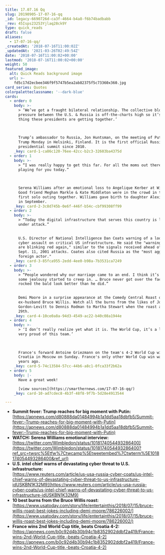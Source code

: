 ```yaml
---
title: 17.07.16 Qq
slug: 20190905-17-07-16-qq
_id: legacy-6690726d-ca3f-4664-b4a8-f6b74badbabb
_rev: 45Isps23253Yjlaq28ck9Y
type: quick_reads
draft: false
aliases:
  - 17-07-16-qq/
_createdAt: '2018-07-16T11:00:02Z'
_updatedAt: '2021-03-26T02:49:54Z'
date: '2018-07-16T11:00:02+00:00'
lastmod: '2018-07-16T11:00:02+00:00'
weight: 50
featured_image:
  alt: Quick Reads background image
  url: >-
    fd5c17d2ecbee346f9f5747b5ea2ab82375f5c73360x360.jpg
card_series: Quotes
colorpaletteclassname: '--dark-blue'
cards:
  - order: 0
    body: >-
      > ‘We’ve got a fraught bilateral relationship. The collective blood
      pressure between the U.S. & Russia is off-the-charts high so it’s a good
      thing these presidents are getting together.’  
        
        
        
      Trump’s ambassador to Russia, Jon Huntsman, on the meeting of Putin &
      Trump Monday in Helsinki, Finland. It is the first official Russian-U.S.
      presidential summit since 2010.
    _key: card-1-ca86c120-76ee-42cc-b2c3-32603ba4375d
  - order: 1
    body: >-
      > “I was really happy to get this far. For all the moms out there, I was
      playing for you today.”  
        
        
        
      Serena Williams after an emotional loss to Angelique Kerber at Wimbledon.
      Good friend Meghan Markle & Kate Middleton were in the crowd in their
      first solo outing together. Williams gave birth to daughter Alexis Olympia
      in September.
    _key: card-2-3c8d745b-0e6f-446f-b54c-cbf99308ff99
  - order: 2
    body: >-
      > “Today the digital infrastructure that serves this country is literally
      under attack.”  
        
        
      U.S. Director of National Intelligence Dan Coats warning of a looming
      cyber assault on critical US infrastructure. He said the "warning lights
      are blinking red again," similar to the signals received ahead of the
      Sept. 11, 2001 attacks. Coates also cited Russia as the "most aggressive
      foreign actor."
    _key: card-3-85fca955-2edd-4ee0-b98a-7b3531ca7249
  - order: 3
    body: >-
      > “People wondered why our marriage came to an end. I think it’s because
      some jealousy started to creep in. … Bruce never got over the fact that I
      rocked the bald look better than he did.”  
        
        
      Demi Moore in a surprise appearance at the Comedy Central Roast of
      ex-husband Bruce Willis. Watch all the burns from the likes of Joseph
      Gordon-Levitt to Dennis Rodman to Martha Stewart when the roast airs July
      29th.
    _key: card-4-10ce0a8a-94d3-4549-ac22-b40c08a1944e
  - order: 4
    body: >-
      > ‘I don’t really realize yet what it is. The World Cup, it’s a lot. I’m
      very proud of this team.’  
        
        
        
      France's forward Antoine Griezmann on the team's 4-2 World Cup win over
      Croatia in Moscow on Sunday. France's only other World Cup win was 20
      years ago.
    _key: card-5-74c13584-57cc-44b6-a8c1-0fca33f2b62a
  - order: 5
    body: |-
      Have a great week!

      [view sources](https://smarthernews.com/17-07-16-qq/)
    _key: card-10-ad7cdec8-4b3f-48f8-9f7b-5d28e4913544

---
```

* **Summit fever: Trump reaches for big moment with Putin:**  
[https://apnews.com/d80888da01484994b1a1dd5aa18dbfb5/Summit-fever:-Trump-reaches-for-big-moment-with-Putin](https://apnews.com/d80888da01484994b1a1dd5aa18dbfb5/Summit-fever:-Trump-reaches-for-big-moment-with-Putin)
* **WATCH: Serena Williams emotional interview:**  
[https://twitter.com/Wimbledon/status/1018174054493286400](https://twitter.com/Wimbledon/status/1018174054493286400?ref_src=twsrc%5Etfw%7Ctwcamp%5Etweetembed%7Ctwterm%5E1018174054493286400&ref_url)
* **U.S. intel chief warns of devastating cyber threat to U.S. infrastructure:**  
[https://www.reuters.com/article/us-usa-russia-cyber-coats/us-intel-chief-warns-of-devastating-cyber-threat-to-us-infrastructure-idUSKBN1K32M9](https://www.reuters.com/article/us-usa-russia-cyber-coats/us-intel-chief-warns-of-devastating-cyber-threat-to-us-infrastructure-idUSKBN1K32M9)
* **10 best burns from the Bruce Willis roast:**  
[https://www.usatoday.com/story/life/entertainthis/2018/07/15/bruce-willis-roast-best-jokes-including-demi-moore/786226002/](https://www.usatoday.com/story/life/entertainthis/2018/07/15/bruce-willis-roast-best-jokes-including-demi-moore/786226002/)
* **France wins 2nd World Cup title, beats Croatia 4-2:**  
[https://apnews.com/b0c92d4b30b94c1b8352902ddbf2a419/France-wins-2nd-World-Cup-title,-beats-Croatia-4-2](https://apnews.com/b0c92d4b30b94c1b8352902ddbf2a419/France-wins-2nd-World-Cup-title,-beats-Croatia-4-2)